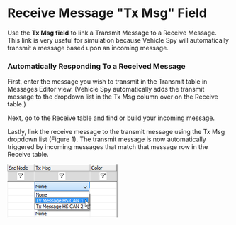 # Receive Message "Tx Msg" Field

Use the **Tx Msg field** to link a Transmit Message to a Receive Message. This link is very useful for simulation because Vehicle Spy will automatically transmit a message based upon an incoming message.

### Automatically Responding To a Received Message

First, enter the message you wish to transmit in the Transmit table in Messages Editor view. (Vehicle Spy automatically adds the transmit message to the dropdown list in the Tx Msg column over on the Receive table.)

Next, go to the Receive table and find or build your incoming message.

Lastly, link the receive message to the transmit message using the Tx Msg dropdown list (Figure 1). The transmit message is now automatically triggered by incoming messages that match that message row in the Receive table.

![Figure 1: Use the Tx Msg field on the Messages Editor Receive table to easily link a transmit message to a receive message.](../../../../.gitbook/assets/spyinautorespond.gif)
